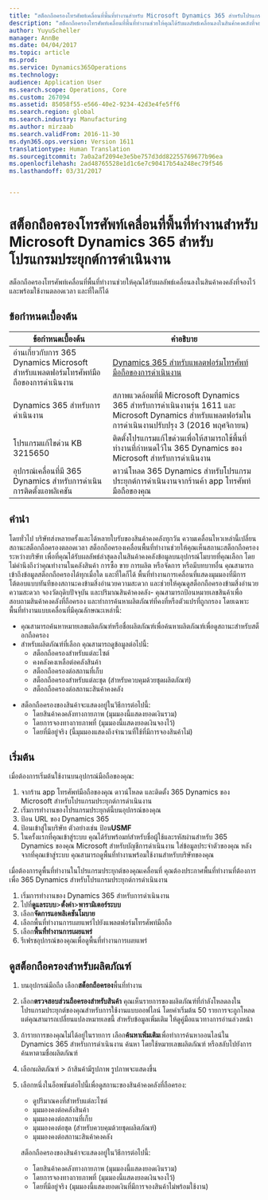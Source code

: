 ```yaml
---
title: "สต็อกถือครองโทรศัพท์เคลื่อนที่พื้นที่ทำงานสำหรับ Microsoft Dynamics 365 สำหรับโปรแกรมประยุกต์การดำเนินงาน"
description: "สต็อกถือครองโทรศัพท์เคลื่อนที่พื้นที่ทำงานช่วยให้คุณได้รับผลลัพธ์เคลื่อนลงในสินค้าคงคลังที่จองไว้ และพร้อมใช้งานตลอดเวลา และที่ใดก็ได้"
author: YuyuScheller
manager: AnnBe
ms.date: 04/04/2017
ms.topic: article
ms.prod: 
ms.service: Dynamics365Operations
ms.technology: 
audience: Application User
ms.search.scope: Operations, Core
ms.custom: 267094
ms.assetid: 85058f55-e566-40e2-9234-42d3e4fe5ff6
ms.search.region: global
ms.search.industry: Manufacturing
ms.author: mirzaab
ms.search.validFrom: 2016-11-30
ms.dyn365.ops.version: Version 1611
translationtype: Human Translation
ms.sourcegitcommit: 7a0a2af2094e3e5be757d3dd82255769677b96ea
ms.openlocfilehash: 2ad48765528e1d1c6e7c90417b54a248ec79f546
ms.lasthandoff: 03/31/2017


---
```


# <a name="inventory-on-hand-mobile-workspace-for-microsoft-dynamics-365-for-operations-app"></a>สต็อกถือครองโทรศัพท์เคลื่อนที่พื้นที่ทำงานสำหรับ Microsoft Dynamics 365 สำหรับโปรแกรมประยุกต์การดำเนินงาน

สต็อกถือครองโทรศัพท์เคลื่อนที่พื้นที่ทำงานช่วยให้คุณได้รับผลลัพธ์เคลื่อนลงในสินค้าคงคลังที่จองไว้ และพร้อมใช้งานตลอดเวลา และที่ใดก็ได้ 

<a name="prerequisites"></a>ข้อกำหนดเบื้องต้น
-------------

| ข้อกำหนดเบื้องต้น                                                         | คำอธิบาย                                                                                                                                        |
|----------------------------------------------------------------------|----------------------------------------------------------------------------------------------------------------------------------------------------|
| อ่านเกี่ยวกับการ 365 Dynamics Microsoft สำหรับแพลตฟอร์มโทรศัพท์มือถือของการดำเนินงาน | [Dynamics 365 สำหรับแพลตฟอร์มโทรศัพท์มือถือของการดำเนินงาน](/dynamics365/operations/dev-itpro/mobile-apps/mobile-platform)                                   |
| Dynamics 365 สำหรับการดำเนินงาน                                          | สภาพแวดล้อมที่มี Microsoft Dynamics 365 สำหรับการดำเนินงานรุ่น 1611 และ Microsoft Dynamics สำหรับแพลตฟอร์มในการดำเนินงานปรับปรุง 3 (2016 พฤศจิกายน) |
| โปรแกรมแก้ไขด่วน KB 3215650                                                    | ติดตั้งโปรแกรมแก้ไขด่วนเพื่อให้สามารถใช้พื้นที่ทำงานที่กำหนดไว้ใน 365 Dynamics ของ Microsoft สำหรับการดำเนินงาน                                       |
| อุปกรณ์เคลื่อนที่มี 365 Dynamics สำหรับการดำเนินการติดตั้งแอพลิเคชัน | ดาวน์โหลด 365 Dynamics สำหรับโปรแกรมประยุกต์การดำเนินงานจากร้านค้า app โทรศัพท์มือถือของคุณ                                                                           |

## <a name="introduction"></a>คำนำ
โดยทั่วไป บริษัทส่งหลายครั้งและได้หลายใบรับของสินค้าคงคลังทุกวัน ความเคลื่อนไหวเหล่านี้เปลี่ยนสถานะสต็อกถือครองตลอดเวลา สต็อกถือครองเคลื่อนพื้นที่ทำงานช่วยให้คุณเห็นสถานะสต็อกถือครองระหว่างบริษัท เพื่อที่คุณได้รับผลลัพธ์ล่าสุดลงในสินค้าคงคลังข้อมูลบนอุปกรณ์โมบายที่คุณเลือก โดยไม่คำนึงถึงว่าคุณทำงานในคลังสินค้า การซื้อ ขาย การผลิต หรือจัดการ หรือมีบทบาทอื่น คุณสามารถเข้าถึงข้อมูลสต็อกถือครองได้ทุกเมื่อใด และที่ใดก็ได้ พื้นที่ทำงานการเคลื่อนที่แสดงมุมมองที่มีการโต้ตอบแบบทันทีของสถานะคงข้ามสิ่งอำนวยความสะดวก และช่วยให้คุณดูสต็อกถือครองข้ามสิ่งอำนวยความสะดวก จองวัตถุดิบปัจจุบัน และปริมาณสินค้าคงคลัง- คุณสามารถป้อนหมายเลขสินค้าเพื่อสอบถามสินค้าคงคลังที่ถือครอง และทำการค้นหาผลิตภัณฑ์ที่คงที่หรือตัวแปรที่ถูกกรอง โดยเฉพาะ พื้นที่ทำงานแบบเคลื่อนที่มีคุณลักษณะเหล่านี้:

-   คุณสามารถค้นหาหมายเลขผลิตภัณฑ์หรือชื่อผลิตภัณฑ์เพื่อค้นหาผลิตภัณฑ์เพื่อดูสถานะสำหรับสต็อกถือครอง
-   สำหรับผลิตภัณฑ์ที่เลือก คุณสามารถดูข้อมูลต่อไปนี้:
    -   สต็อกถือครองสำหรับแต่ละไซต์
    -   คงคลังคงเหลือต่อคลังสินค้า
    -   สต็อกถือครองต่อสถานที่เก็บ
    -   สต็อกถือครองสำหรับแต่ละชุด (สำหรับควบคุมด้วยชุดผลิตภัณฑ์)
    -   สต็อกถือครองต่อสถานะสินค้าคงคลัง

<!-- -->

-   สต็อกถือครองของสินค้าจะแสดงอยู่ในวิธีการต่อไปนี้:
    -   โดยสินค้าคงคลังทางกายภาพ (มุมมองนี้แสดงยอดเงินรวม)
    -   โดยการจองทางกายภาพที่ (มุมมองนี้แสดงยอดเงินจองไว้)
    -   โดยที่มีอยู่จริง (นี้มุมมองแสดงถึงจำนวนที่ใช้ที่มีการจองสินค้าไม่)

## <a name="get-started"></a>เริ่มต้น
เมื่อต้องการเริ่มต้นใช้งานบนอุปกรณ์มือถือของคุณ:

1.  จากร้าน app โทรศัพท์มือถือของคุณ ดาวน์โหลด และติดตั้ง 365 Dynamics ของ Microsoft สำหรับโปรแกรมประยุกต์การดำเนินงาน
2.  เริ่มการทำงานของโปรแกรมประยุกต์นี้บนอุปกรณ์ของคุณ
3.  ป้อน URL ของ Dynamics 365
4.  ป้อนเข้าสู่ในบริษัท ตัวอย่างเช่น ป้อน**USMF**
5.  ในครั้งแรกที่คุณเข้าสู่ระบบ คุณได้รับพร้อมท์สำหรับชื่อผู้ใช้และรหัสผ่านสำหรับ 365 Dynamics ของคุณ Microsoft สำหรับบัญชีการดำเนินงาน ใส่ข้อมูลประจำตัวของคุณ หลังจากที่คุณเข้าสู่ระบบ คุณสามารถดูพื้นที่ทำงานพร้อมใช้งานสำหรับบริษัทของคุณ

เมื่อต้องการดูพื้นที่ทำงานในโปรแกรมประยุกต์ของคุณเคลื่อนที่ คุณต้องประกาศพื้นที่ทำงานที่ต้องการเพื่อ 365 Dynamics สำหรับโปรแกรมประยุกต์การดำเนินงาน

1.  เริ่มการทำงานของ Dynamics 365 สำหรับการดำเนินงาน
2.  ไปที่**ดูแลระบบ**&gt;**ตั้งค่า**&gt;**พารามิเตอร์ระบบ**
3.  เลือก**จัดการแอพลิเคชันโมบาย**
4.  เลือกพื้นที่ทำงานการเผยแพร่ไปยังแพลตฟอร์มโทรศัพท์มือถือ
5.  เลือก**พื้นที่ทำงานการเผยแพร่**
6.  รีเฟรชอุปกรณ์ของคุณเพื่อดูพื้นที่ทำงานการเผยแพร่

## <a name="view-the-onhand-inventory-for-a-product"></a>ดูสต็อกถือครองสำหรับผลิตภัณฑ์
1.  บนอุปกรณ์มือถือ เลือก**สต็อกถือครอง**พื้นที่ทำงาน
2.  เลือก**ตรวจสอบส่วนถือครองสำหรับสินค้า** คุณเห็นรายการของผลิตภัณฑ์ที่กำลังโหลดลงในโปรแกรมประยุกต์ของคุณสำหรับการใช้งานแบบออฟไลน์ โดยค่าเริ่มต้น 50 รายการจะถูกโหลด แต่คุณสามารถเปลี่ยนแปลงหมายเลขนี้ สำหรับข้อมูลเพิ่มเติม ให้ดูคู่มือแนวทางการอ่านล่วงหน้า
3.  ถ้ารายการของคุณไม่ได้อยู่ในรายการ เลือก**ค้นหาเพิ่มเติม**เพื่อทำการค้นหาออนไลน์ใน Dynamics 365 สำหรับการดำเนินงาน ค้นหา โดยใช้หมายเลขผลิตภัณฑ์ หรือสลับไปยังการค้นหาตามชื่อผลิตภัณฑ์
4.  เลือกผลิตภัณฑ์ >  ถ้าสินค้ามีรูปภาพ รูปภาพจะแสดงขึ้น
5.  เลือกหนึ่งในอ็อพชันต่อไปนี้เพื่อดูสถานะของสินค้าคงคลังที่ถือครอง:
    -   ดูปริมาณคงที่สำหรับแต่ละไซต์
    -   มุมมองคงต่อคลังสินค้า
    -   มุมมองคงต่อสถานที่เก็บ
    -   มุมมองคงต่อชุด (สำหรับควบคุมด้วยชุดผลิตภัณฑ์)
    -   มุมมองคงต่อสถานะสินค้าคงคลัง

    สต็อกถือครองของสินค้าจะแสดงอยู่ในวิธีการต่อไปนี้:
    -   โดยสินค้าคงคลังทางกายภาพ (มุมมองนี้แสดงยอดเงินรวม)
    -   โดยการจองทางกายภาพที่ (มุมมองนี้แสดงยอดเงินจองไว้)
    -   โดยที่มีอยู่จริง (มุมมองนี้แสดงยอดเงินที่มีการจองสินค้าไม่พร้อมใช้งาน)




